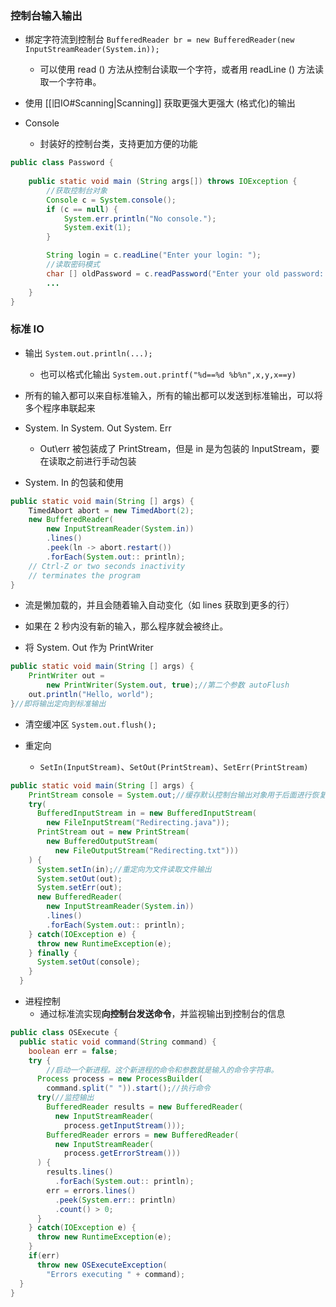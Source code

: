 ### 控制台输入输出

- 绑定字符流到控制台 `BufferedReader br = new BufferedReader(new InputStreamReader(System.in));`
  - 可以使用 read () 方法从控制台读取一个字符，或者用 readLine () 方法读取一个字符串。

- 使用 [[旧IO#Scanning|Scanning]] 获取更强大更强大 (格式化)的输出

- Console
  - 封装好的控制台类，支持更加方便的功能
```java
public class Password {
    
    public static void main (String args[]) throws IOException {
		//获取控制台对象
        Console c = System.console();
        if (c == null) {
            System.err.println("No console.");
            System.exit(1);
        }

        String login = c.readLine("Enter your login: ");
        //读取密码模式
        char [] oldPassword = c.readPassword("Enter your old password: ");
        ...
    }
}
```

### 标准 IO

- 输出 `System.out.println(...);`
  - 也可以格式化输出 `System.out.printf("%d==%d %b%n",x,y,x==y)`

- 所有的输入都可以来自标准输入，所有的输出都可以发送到标准输出，可以将多个程序串联起来
- System. In System. Out System. Err
  - Out\err 被包装成了 PrintStream，但是 in 是为包装的 InputStream，要在读取之前进行手动包装
- System. In 的包装和使用
``` java
public static void main(String [] args) {
    TimedAbort abort = new TimedAbort(2);
    new BufferedReader(
        new InputStreamReader(System.in))
        .lines()
        .peek(ln -> abort.restart())
        .forEach(System.out:: println);
    // Ctrl-Z or two seconds inactivity
    // terminates the program
}
```

- 流是懒加载的，并且会随着输入自动变化（如 lines 获取到更多的行）
- 如果在 2 秒内没有新的输入，那么程序就会被终止。

- 将 System. Out 作为 PrintWriter
``` java
public static void main(String [] args) {
    PrintWriter out =
        new PrintWriter(System.out, true);//第二个参数 autoFlush
    out.println("Hello, world");
}//即将输出定向到标准输出
```
- 清空缓冲区 `System.out.flush();`

- 重定向
  - `SetIn(InputStream)`、`SetOut(PrintStream)`、`SetErr(PrintStream)`
``` java
public static void main(String [] args) {
    PrintStream console = System.out;//缓存默认控制台输出对象用于后面进行恢复
    try(
      BufferedInputStream in = new BufferedInputStream(
        new FileInputStream("Redirecting.java"));
      PrintStream out = new PrintStream(
        new BufferedOutputStream(
          new FileOutputStream("Redirecting.txt")))
    ) {
      System.setIn(in);//重定向为文件读取文件输出
      System.setOut(out);
      System.setErr(out);
      new BufferedReader(
        new InputStreamReader(System.in))
        .lines()
        .forEach(System.out:: println);
    } catch(IOException e) {
      throw new RuntimeException(e);
    } finally {
      System.setOut(console);
    }
  }
```

- 进程控制
  - 通过标准流实现**向控制台发送命令**，并监视输出到控制台的信息
``` java
public class OSExecute {
  public static void command(String command) {
    boolean err = false;
    try {
        //启动一个新进程。这个新进程的命令和参数就是输入的命令字符串。
      Process process = new ProcessBuilder(
        command.split(" ")).start();//执行命令
      try(//监控输出
        BufferedReader results = new BufferedReader(
          new InputStreamReader(
            process.getInputStream()));
        BufferedReader errors = new BufferedReader(
          new InputStreamReader(
            process.getErrorStream()))
      ) {
        results.lines()
          .forEach(System.out:: println);
        err = errors.lines()
          .peek(System.err:: println)
          .count() > 0;
      }
    } catch(IOException e) {
      throw new RuntimeException(e);
    }
    if(err)
      throw new OSExecuteException(
        "Errors executing " + command);
  }
}
```
